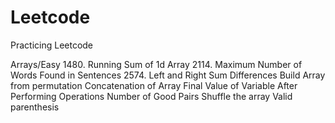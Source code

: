 # Leetcode
Practicing Leetcode

Arrays/Easy
  1480. Running Sum of 1d Array
  2114. Maximum Number of Words Found in Sentences
  2574. Left and Right Sum Differences
  Build Array from permutation
  Concatenation of Array
  Final Value of Variable After Performing Operations
  Number of Good Pairs
  Shuffle the array
  Valid parenthesis
